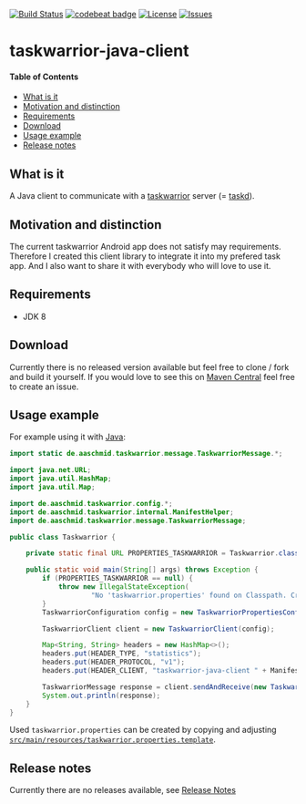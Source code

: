 [![Build Status](https://travis-ci.org/aaschmid/taskwarrior-java-client.png?branch=master)](https://travis-ci.org/aaschmid/taskwarrior-java-client)
[![codebeat badge](https://codebeat.co/badges/90f3d360-88bb-4040-b8b6-2e3e684f11f4)](https://codebeat.co/projects/github-com-aaschmid-taskwarrior-java-client-master)
[![License](https://img.shields.io/github/license/aaschmid/taskwarrior-java-client.svg)](https://github.com/aaschmid/taskwarrior-java-client/blob/master/LICENSE.TXT)
[![Issues](https://img.shields.io/github/issues/aaschmid/taskwarrior-java-client.svg)](https://github.com/aaschmid/taskwarrior-java-client/issues)

taskwarrior-java-client
=======================

#### Table of Contents
* [What is it](#what-is-it)
* [Motivation and distinction](#motivation-and-distinction)
* [Requirements](#requirements)
* [Download](#download)
* [Usage example](#usage-example)
* [Release notes](#release-notes)


What is it
----------

A Java client to communicate with a [taskwarrior][] server (= [taskd](https://taskwarrior.org/docs/taskserver/why.html)).

[taskwarrior]: https://taskwarrior.org/


Motivation and distinction
--------------------------

The current taskwarrior Android app does not satisfy may requirements. Therefore I created this client library to integrate it into my prefered task app.
And I also want to share it with everybody who will love to use it.


Requirements
-----------

* JDK 8


Download
--------

Currently there is no released version available but feel free to clone / fork and build it yourself. If you would love to see this on
[Maven Central](http://search.maven.org/) feel free to create an issue.


Usage example
-------------

For example using it with [Java](https://www.java.com/):


```java
import static de.aaschmid.taskwarrior.message.TaskwarriorMessage.*;

import java.net.URL;
import java.util.HashMap;
import java.util.Map;

import de.aaschmid.taskwarrior.config.*;
import de.aaschmid.taskwarrior.internal.ManifestHelper;
import de.aaschmid.taskwarrior.message.TaskwarriorMessage;

public class Taskwarrior {

    private static final URL PROPERTIES_TASKWARRIOR = Taskwarrior.class.getResource("/taskwarrior.properties");

    public static void main(String[] args) throws Exception {
        if (PROPERTIES_TASKWARRIOR == null) {
            throw new IllegalStateException(
                    "No 'taskwarrior.properties' found on Classpath. Create it by copy and rename 'taskwarrior.properties.template'. Also fill in proper values.");
        }
        TaskwarriorConfiguration config = new TaskwarriorPropertiesConfiguration(PROPERTIES_TASKWARRIOR);

        TaskwarriorClient client = new TaskwarriorClient(config);

        Map<String, String> headers = new HashMap<>();
        headers.put(HEADER_TYPE, "statistics");
        headers.put(HEADER_PROTOCOL, "v1");
        headers.put(HEADER_CLIENT, "taskwarrior-java-client " + ManifestHelper.getImplementationVersionFromManifest("local-dev"));

        TaskwarriorMessage response = client.sendAndReceive(new TaskwarriorMessage(headers));
        System.out.println(response);
    }
}
```

Used `taskwarrior.properties` can be created by copying and adjusting
[`src/main/resources/taskwarrior.properties.template`](https://github.com/aaschmid/taskwarrior-java-client/tree/master/src/main/resources/taskwarrior.properties.template).


Release notes
-------------

Currently there are no releases available, see [Release Notes](/aaschmid/taskwarrior-java-client/releases)

